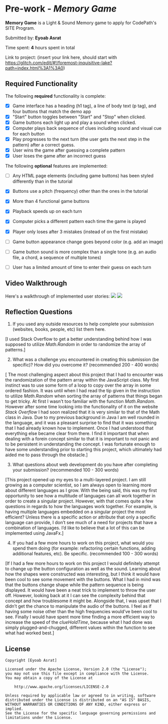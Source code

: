 # Pre-work - *Memory Game*

**Memory Game** is a Light & Sound Memory game to apply for CodePath's SITE Program. 

Submitted by: **Eyoab Asrat**

Time spent: **4** hours spent in total

Link to project: (insert your link here, should start with https://glitch.com/edit/#!/foremost-inquisitive-lake?path=index.html%3A1%3A0)

## Required Functionality

The following **required** functionality is complete:

* [x] Game interface has a heading (h1 tag), a line of body text (p tag), and four buttons that match the demo app
* [x] "Start" button toggles between "Start" and "Stop" when clicked. 
* [x] Game buttons each light up and play a sound when clicked. 
* [x] Computer plays back sequence of clues including sound and visual cue for each button
* [x] Play progresses to the next turn (the user gets the next step in the pattern) after a correct guess. 
* [x] User wins the game after guessing a complete pattern
* [x] User loses the game after an incorrect guess

The following **optional** features are implemented:

* [ ] Any HTML page elements (including game buttons) has been styled differently than in the tutorial
* [x] Buttons use a pitch (frequency) other than the ones in the tutorial
* [x] More than 4 functional game buttons
* [x] Playback speeds up on each turn
* [x] Computer picks a different pattern each time the game is played
* [x] Player only loses after 3 mistakes (instead of on the first mistake)
* [ ] Game button appearance change goes beyond color (e.g. add an image)
* [ ] Game button sound is more complex than a single tone (e.g. an audio file, a chord, a sequence of multiple tones)
* [ ] User has a limited amount of time to enter their guess on each turn


## Video Walkthrough

Here's a walkthrough of implemented user stories:
![](http://g.recordit.co/xBeguLn3km.gif)
![](http://g.recordit.co/zFAXx9W3WA.gif)


## Reflection Questions
1. If you used any outside resources to help complete your submission (websites, books, people, etc) list them here. 

  [I  used Stack Overflow to get a better understanding behind how I was supposed to utilize _Math.Random_ in order to randomize the array of patterns.]

2. What was a challenge you encountered in creating this submission (be specific)? How did you overcome it? (recommended 200 - 400 words) 

[ The most challenging aspect about this project that I had to encounter was the randomization of the pattern array within the JavaScript class. My first instinct was to use some form of a loop to copy over the array in some ordered fashion. It was until when I had read the tip given in the instruction to utilize _Math.Random_ when sorting the array of patterns that things began to get tricky. At first I wasn't too familiar with the function _Math.Random_. However after some time looking into the functionality of it on the website _Stack Overflow_ I had soon realized that it is very similar to that of the Math class in Java. Due to my previous background in Java I am well rounded in the language, and it was a pleasant surprise to find that it was something that I had already known how to implement. Once I had understood that everything else became clear from there. I find it important that when dealing with a forein concept similar to that it is important  to not panic and to be persistent in understanding the concept. I was fortunate enough to have some understanding prior to starting this project, which ultimately had aided me to pass through the obstacle.]


3. What questions about web development do you have after completing your submission? (recommended 100 - 300 words) 

[This project opened up my eyes to a multi-layered project. I am still growing as a computer scientist, so I am always open to learning more about different languages as I grow. With the being said, this was my first opportunity to see how a multitude of languages can all work together in order to create a singular project. However, with that comes quite a few questions in regards to how the languages work together. For example, is having multiple languages embedded on a singular project the most efficient? Unless there is a specific action or attribute that only a specific language can provide, I don’t see much of a need for projects that have a combination of languages. I’d like to believe that a lot of this can be implemented using JavaFx.] 

4. If you had a few more hours to work on this project, what would you spend them doing (for example: refactoring certain functions, adding additional features, etc). Be specific. (recommended 100 - 300 words) 

[If I had a few more hours to work on this project I would definitely attempt to change up the button configuration as well as the sound. Learning about how the shapes were constructed was interesting, but I think it would have been cool to see some movement with the buttons. What I had in mind was that the buttons change shape while the pattern sequence is being displayed. It would have been a neat trick to implement to throw the user off. However, looking back at it I can see the complexity behind that concept and how troublesome it might be. Alongside that, I was upset that I didn’t get the chance to manipulate the audio of the buttons. I feel as if having some noise other than the high frequencies would’ve been cool to see. Finally I would have spent more time finding a more efficient way to increase the speed of the _clueHoldTime_, because what I had done was simply plugged-and-chugged, different values within the function to see what had worked best.]



## License

    Copyright [Eyoab Asrat]

    Licensed under the Apache License, Version 2.0 (the "License");
    you may not use this file except in compliance with the License.
    You may obtain a copy of the License at

        http://www.apache.org/licenses/LICENSE-2.0

    Unless required by applicable law or agreed to in writing, software
    distributed under the License is distributed on an "AS IS" BASIS,
    WITHOUT WARRANTIES OR CONDITIONS OF ANY KIND, either express or implied.
    See the License for the specific language governing permissions and
    limitations under the License.
